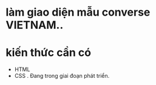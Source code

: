 # làm giao diện mẫu converse VIETNAM..
# kiến thức cần có
- HTML
- CSS
. Đang trong giai đoạn phát triển.
